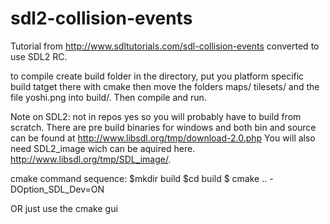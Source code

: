 sdl2-collision-events
=====================

Tutorial from http://www.sdltutorials.com/sdl-collision-events converted to use SDL2 RC.

to compile create build folder in the directory, put you platform specific build tatget there with cmake 
then move the folders maps/ tilesets/ and the file yoshi.png into build/. Then compile and run. 


Note on SDL2: 
not in repos yes so you will probably have to build from scratch. There are pre build binaries for windows and both bin and source can be found at http://www.libsdl.org/tmp/download-2.0.php
You will also need SDL2_image wich can be aquired here. http://www.libsdl.org/tmp/SDL_image/. 

cmake command sequence: 
$mkdir build 
$cd build 
$ cmake .. -DOption_SDL_Dev=ON 

OR just use the cmake gui

